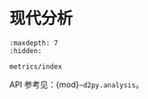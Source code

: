 # 现代分析

```{toctree}
:maxdepth: 7
:hidden:

metrics/index
```

API 参考见：{mod}`~d2py.analysis`。

```{todo} 待修复
```
